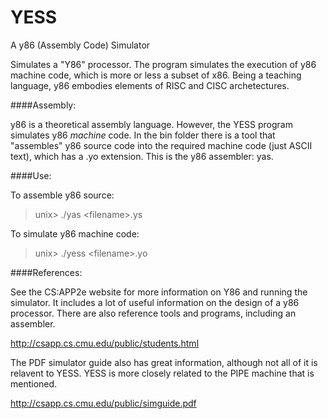 YESS
====

A y86 (Assembly Code) Simulator

Simulates a "Y86" processor. The program simulates the execution of y86 machine code, 
which is more or less a subset of x86. Being a teaching language, y86 embodies elements 
of RISC and CISC archetectures.


####Assembly:

y86 is a theoretical assembly language. However, the YESS program simulates
y86 _machine_ code. In the bin folder there is a tool that "assembles" y86
source code into the required machine code (just ASCII text), which has a .yo 
extension. This is the y86 assembler: yas.

####Use:

To assemble y86 source:
> unix> ./yas \<filename\>.ys

To simulate y86 machine code:
> unix> ./yess \<filename\>.yo

####References:

See the CS:APP2e website for more information on Y86 and running the simulator.
It includes a lot of useful information on the design of a y86 processor. There 
are also reference tools and programs, including an assembler.

http://csapp.cs.cmu.edu/public/students.html

The PDF simulator guide also has great information, although not all of it
is relavent to YESS. YESS is more closely related to the PIPE machine that 
is mentioned.

http://csapp.cs.cmu.edu/public/simguide.pdf
